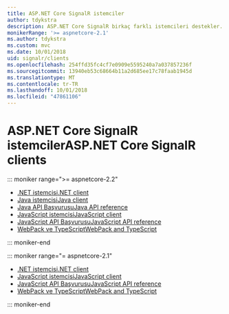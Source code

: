 ```yaml
---
title: ASP.NET Core SignalR istemciler
author: tdykstra
description: ASP.NET Core SignalR birkaç farklı istemcileri destekler.
monikerRange: '>= aspnetcore-2.1'
ms.author: tdykstra
ms.custom: mvc
ms.date: 10/01/2018
uid: signalr/clients
ms.openlocfilehash: 254ffd35fc4cf7e0909e5595240a7a037857236f
ms.sourcegitcommit: 13940eb53c68664b11a2d685ee17c78faab1945d
ms.translationtype: MT
ms.contentlocale: tr-TR
ms.lasthandoff: 10/01/2018
ms.locfileid: "47861106"
---
```

# <a name="aspnet-core-signalr-clients"></a><span data-ttu-id="7b4d9-103">ASP.NET Core SignalR istemciler</span><span class="sxs-lookup"><span data-stu-id="7b4d9-103">ASP.NET Core SignalR clients</span></span>

::: moniker range=">= aspnetcore-2.2"

* [<span data-ttu-id="7b4d9-104">.NET istemcisi</span><span class="sxs-lookup"><span data-stu-id="7b4d9-104">.NET client</span></span>](xref:signalr/dotnet-client)
* [<span data-ttu-id="7b4d9-105">Java istemcisi</span><span class="sxs-lookup"><span data-stu-id="7b4d9-105">Java client</span></span>](xref:signalr/java-client)
* [<span data-ttu-id="7b4d9-106">Java API Başvurusu</span><span class="sxs-lookup"><span data-stu-id="7b4d9-106">Java API reference</span></span>](/java/api/com.microsoft.aspnet.signalr?view=aspnet-signalr-java)
* [<span data-ttu-id="7b4d9-107">JavaScript istemcisi</span><span class="sxs-lookup"><span data-stu-id="7b4d9-107">JavaScript client</span></span>](xref:signalr/javascript-client)
* [<span data-ttu-id="7b4d9-108">JavaScript API Başvurusu</span><span class="sxs-lookup"><span data-stu-id="7b4d9-108">JavaScript API reference</span></span>](/javascript/api/?view=signalr-js-latest)
* [<span data-ttu-id="7b4d9-109">WebPack ve TypeScript</span><span class="sxs-lookup"><span data-stu-id="7b4d9-109">WebPack and TypeScript</span></span>](xref:tutorials/signalr-typescript-webpack)

::: moniker-end

::: moniker range="= aspnetcore-2.1"

* [<span data-ttu-id="7b4d9-110">.NET istemcisi</span><span class="sxs-lookup"><span data-stu-id="7b4d9-110">.NET client</span></span>](xref:signalr/dotnet-client)
* [<span data-ttu-id="7b4d9-111">JavaScript istemcisi</span><span class="sxs-lookup"><span data-stu-id="7b4d9-111">JavaScript client</span></span>](xref:signalr/javascript-client)
* [<span data-ttu-id="7b4d9-112">JavaScript API Başvurusu</span><span class="sxs-lookup"><span data-stu-id="7b4d9-112">JavaScript API reference</span></span>](/javascript/api/?view=signalr-js-latest)
* [<span data-ttu-id="7b4d9-113">WebPack ve TypeScript</span><span class="sxs-lookup"><span data-stu-id="7b4d9-113">WebPack and TypeScript</span></span>](xref:tutorials/signalr-typescript-webpack)

::: moniker-end
